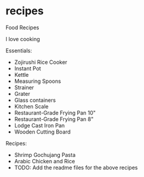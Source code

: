 # recipes

Food Recipes

I love cooking

Essentials:

- Zojirushi Rice Cooker
- Instant Pot
- Kettle
- Measuring Spoons
- Strainer
- Grater
- Glass containers
- Kitchen Scale
- Restaurant-Grade Frying Pan 10"
- Restaurant-Grade Frying Pan 8"
- Lodge Cast Iron Pan
- Wooden Cutting Board

Recipes:

- Shrimp Gochujang Pasta
- Arabic Chicken and Rice
- TODO: Add the readme files for the above recipes